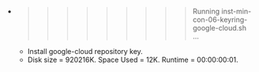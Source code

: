 * >>>>>>>>> Running inst-min-con-06-keyring-google-cloud.sh ...
  * Install google-cloud repository key.
  * Disk size = 920216K. Space Used = 12K. Runtime = 00:00:00:01.
